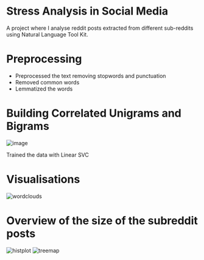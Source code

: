 # Stress Analysis in Social Media

A project where I analyse reddit posts extracted from different sub-reddits using Natural Language Tool Kit.

# Preprocessing
- Preprocessed the text removing stopwords and punctuation
- Removed common words
- Lemmatized the words

# Building Correlated Unigrams and Bigrams

![image](https://github.com/MohamedRedhaOfficial/Stress_Analysis_in_Social_Media/assets/126083924/15bf0024-94c9-4367-8585-ee80e4fba70c)

Trained the data with Linear SVC

# Visualisations

![wordclouds](https://github.com/MohamedRedhaOfficial/Stress_Analysis_in_Social_Media/assets/126083924/94534760-9b6d-4063-82f3-ceb8b4a9e35d)

# Overview of the size of the subreddit posts

![histplot](https://github.com/MohamedRedhaOfficial/Stress_Analysis_in_Social_Media/assets/126083924/a4a3a1d0-c282-4d8b-8353-46d582bac003)
![treemap](https://github.com/MohamedRedhaOfficial/Stress_Analysis_in_Social_Media/assets/126083924/efd04b8a-c76f-4e98-a574-ff65117e1965)


